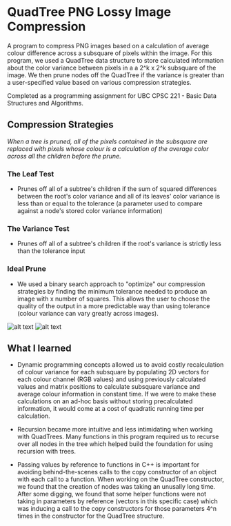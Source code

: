 # QuadTree PNG Lossy Image Compression

A program to compress PNG images based on a calculation of average colour difference across a subsquare of pixels within the image. For this program, we used a QuadTree data structure to store calculated information about the color variance between pixels in a a 2^k x 2^k subsquare of the image. We then prune nodes off the QuadTree if the variance is greater than a user-specified value based on various compression strategies. 

Completed as a programming assignment for UBC CPSC 221 - Basic Data Structures and Algorithms. 

## Compression Strategies
*When a tree is pruned, all of the pixels contained in the subsquare are replaced with pixels whose colour is a calculation of the average color across all the children before the prune.* 

### The Leaf Test
- Prunes off all of a subtree's children if the sum of squared differences between the root's color variance and all of its leaves' color variance is less than or equal to the tolerance (a parameter used to compare against a node's stored color variance information)

### The Variance Test
- Prunes off all of a subtree's children if the root's variance is strictly less than the tolerance input

### Ideal Prune
- We used a binary search approach to "optimize" our compression strategies by finding the minimum tolerance needed to produce an image with x number of squares. This allows the user to choose the quality of the output in a more predictable way than using tolerance (colour variance can vary greatly across images). 

![alt text](https://github.com/scott-m-king/cpsc221-pa3/blob/master/images/out/Ada.png?raw=true)
![alt text](https://github.com/scott-m-king/cpsc221-pa3/blob/master/images/out/leaf.png?raw=true)

## What I learned
- Dynamic programming concepts allowed us to avoid costly recalculation of colour variance for each subsquare by populating 2D vectors for each colour channel (RGB values) and using previously calculated values and matrix positions to calculate subsquare variance and average colour information in constant time. If we were to make these calculations on an ad-hoc basis without storing precalculated information, it would come at a cost of quadratic running time per calculation. 

- Recursion became more intuitive and less intimidating when working with QuadTrees. Many functions in this program required us to recurse over all nodes in the tree which helped build the foundation for using recursion with trees. 

- Passing values by reference to functions in C++ is important for avoiding behind-the-scenes calls to the copy constructor of an object with each call to a function. When working on the QuadTree constructor, we found that the creation of nodes was taking an unusally long time. After some digging, we found that some helper functions were not taking in parameters by reference (vectors in this specific case) which was inducing a call to the copy constructors for those parameters 4^n times in the constructor for the QuadTree structure. 
